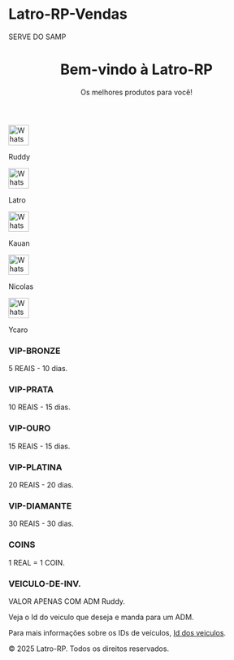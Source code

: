 # Latro-RP-Vendas
SERVE DO SAMP
<html lang="pt-BR">
<head>
    <meta charset="UTF-8">
    <meta name="viewport" content="width=device-width, initial-scale=1.0">
</head>
<body>
    <header>
        <h1>Bem-vindo à Latro-RP</h1>
        <p>Os melhores produtos para você!</p>
    </header>
    <nav>
<a class="whatsapp-link" href="https://wa.me/553298410290" target="_blank" title="Fale com Ruddy pelo WhatsApp">
  <img src="https://upload.wikimedia.org/wikipedia/commons/6/6b/WhatsApp.svg" alt="WhatsApp" style="width: 40px; height: 40px;">
</a>
<p>Ruddy</p>
<a class="whatsapp-link" href="https://wa.me/5521966954830" target="_blank" title="Fale com Latro pelo WhatsApp">
  <img src="https://upload.wikimedia.org/wikipedia/commons/6/6b/WhatsApp.svg" alt="WhatsApp" style="width: 40px; height: 40px;">
</a>
<p>Latro</p>
<a class="whatsapp-link" href="https://wa.me/557591248151" target="_blank" title="Fale com Kauan pelo WhatsApp">
  <img src="https://upload.wikimedia.org/wikipedia/commons/6/6b/WhatsApp.svg" alt="WhatsApp" style="width: 40px; height: 40px;">
</a>
<p>Kauan</p>
<a class="whatsapp-link" href="https://wa.me/5521998048445" target="_blank" title="Fale com Nicolas pelo WhatsApp">
  <img src="https://upload.wikimedia.org/wikipedia/commons/6/6b/WhatsApp.svg" alt="WhatsApp" style="width: 40px; height: 40px;">
</a>
<p>Nicolas</p>
<a class="whatsapp-link" href="https://wa.me/557199479706" target="_blank" title="Fale com Ycaro pelo WhatsApp">
  <img src="https://upload.wikimedia.org/wikipedia/commons/6/6b/WhatsApp.svg" alt="WhatsApp" style="width: 40px; height: 40px;">
</a>
<p>Ycaro</p>
    </nav>
    <div class="container" id="produtos">
        <div class="product">
            <h3>VIP-BRONZE</h3>
            <p>5 REAIS - 10 dias.</p>
        </div>
        <div class="product">
            <h3>VIP-PRATA</h3>
            <p>10 REAIS - 15 dias.</p>
        </div>
        <div class="product">
            <h3>VIP-OURO</h3>
            <p>15 REAIS - 15 dias.</p>
        </div>
         <div class="product">
            <h3>VIP-PLATINA</h3>
            <p>20 REAIS - 20 dias.</p>
        </div>
         <div class="product">
            <h3>VIP-DIAMANTE</h3>
            <p>30 REAIS - 30 dias.</p>
        </div>
        <div class="product">
            <h3>COINS</h3>
            <p>1 REAL = 1 COIN.</p>
        </div>
        <div class="product">
            <h3>VEICULO-DE-INV.</h3>
            <p>VALOR APENAS COM ADM Ruddy.</p>
            <p>Veja o Id do veiculo que deseja e manda para um ADM.</p>
            <p>Para mais informações sobre os IDs de veículos, <a href="https://wiki.multitheftauto.com/wiki/Vehicle_IDs#Introduction" target="_blank">Id dos veiculos</a>.</p>
    </div>
    <footer>
        <p>&copy; 2025 Latro-RP. Todos os direitos reservados.</p>
    </footer>

